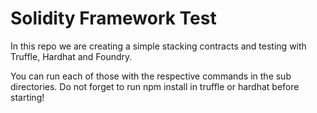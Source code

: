 # Solidity Framework Test
In this repo we are creating a simple stacking contracts and testing with Truffle, Hardhat and Foundry.

You can run each of those with the respective commands in the sub directories. Do not forget to run npm install in truffle or hardhat before starting!
